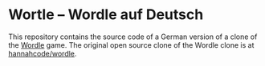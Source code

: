 # Wortle – Wordle auf Deutsch

This repository contains the source code of a German version of a clone of the [Wordle](https://www.powerlanguage.co.uk/wordle/) game. The original open source clone of the Wordle clone is at [hannahcode/wordle](https://github.com/hannahcode/wordle).

